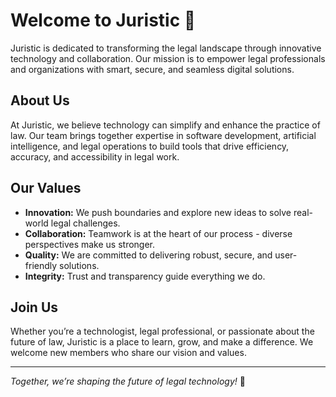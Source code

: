# Welcome to Juristic 👋

Juristic is dedicated to transforming the legal landscape through innovative technology and collaboration. Our mission is to empower legal professionals and organizations with smart, secure, and seamless digital solutions.

## About Us

At Juristic, we believe technology can simplify and enhance the practice of law. Our team brings together expertise in software development, artificial intelligence, and legal operations to build tools that drive efficiency, accuracy, and accessibility in legal work.

## Our Values

- **Innovation:** We push boundaries and explore new ideas to solve real-world legal challenges.
- **Collaboration:** Teamwork is at the heart of our process - diverse perspectives make us stronger.
- **Quality:** We are committed to delivering robust, secure, and user-friendly solutions.
- **Integrity:** Trust and transparency guide everything we do.

## Join Us

Whether you’re a technologist, legal professional, or passionate about the future of law, Juristic is a place to learn, grow, and make a difference. We welcome new members who share our vision and values.

---

*Together, we’re shaping the future of legal technology!* 🦝